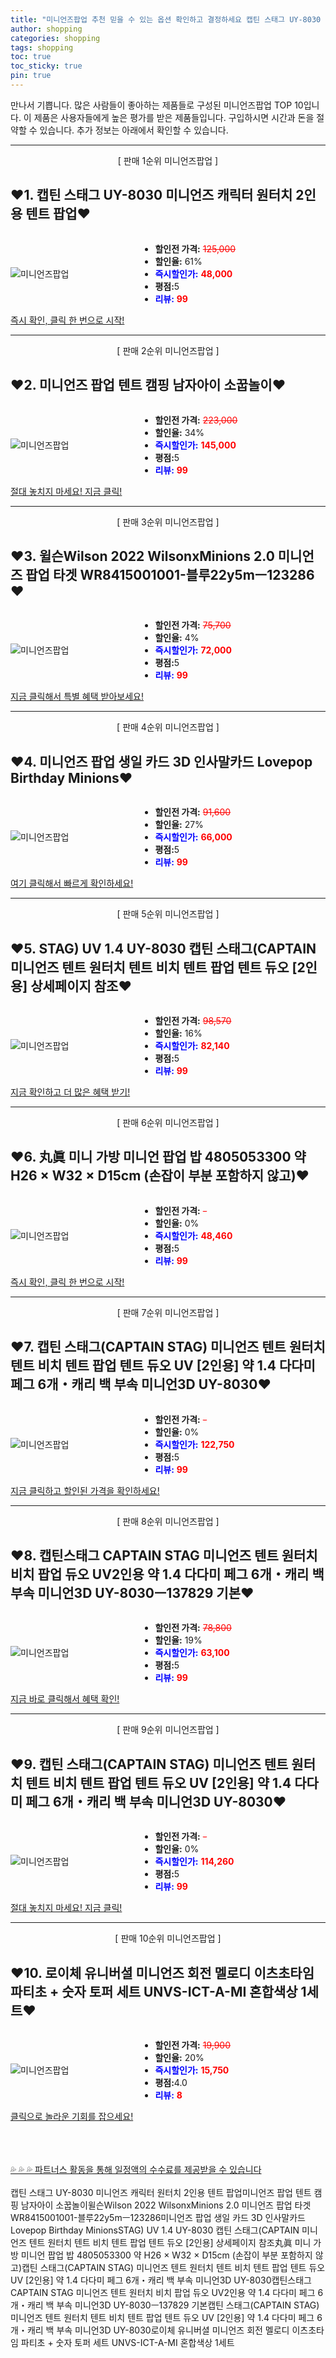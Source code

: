 ```yaml
---
title: "미니언즈팝업 추천 믿을 수 있는 옵션 확인하고 결정하세요 캡틴 스태그 UY-8030 미니언즈 캐릭터"
author: shopping
categories: shopping
tags: shopping
toc: true
toc_sticky: true
pin: true
---
```

만나서 기쁩니다. 많은 사람들이 좋아하는 제품들로 구성된 미니언즈팝업 TOP 10입니다. 이 제품은 사용자들에게 높은 평가를 받은 제품들입니다. 구입하시면 시간과 돈을 절약할 수 있습니다. 추가 정보는 아래에서 확인할 수 있습니다.

---
<p class="toplist" style="margin: 0 auto; display: block; width: fit-content;">[ 판매 1순위 미니언즈팝업 ]</p>

<h2><strong>❤️1. 캡틴 스태그 UY-8030 미니언즈 캐릭터 원터치 2인용 텐트 팝업❤️</strong></h2>

<div style="display: flex; align-items: center;">
    <div style="flex: 0.4;">
        <img src="https://thumbnail6.coupangcdn.com/thumbnails/remote/230x230ex/image/vendor_inventory/9fe7/d1a3e16025657734ab4028479a7cc936fa3e7b4eaf05a28f713c4b1c5b2e.jpg" alt="미니언즈팝업" style="max-width: 100%;">
    </div>
    <div style="flex: 0.6; margin-left: 10px;">
        <ul>
            <li><strong>할인전 가격:</strong> <del style="color: red;">125,000</del></li>
            <li><strong>할인율:</strong> 61%</li>
            <li><span style='color:blue'><strong>즉시할인가:</strong></span> <span style='color:red'><strong>48,000</strong></span></li>
            <li><strong>평점:</strong>5</li>
            <li><span style='color:blue'><strong>리뷰:</strong></span> <span style='color:red'><strong>99</strong></span></li>
        </ul>
    </div>
</div>
<div class="center">
    <a href="https://William4Davisa.github.io?lptag=AF9450613&subid=githubio&pageKey=7634449029&traceid=V0-153&itemId=20269690337&vendorItemId=87356861313" class="myButton">
        즉시 확인, 클릭 한 번으로 시작!
    </a>
</div>


---
<p class="toplist" style="margin: 0 auto; display: block; width: fit-content;">[ 판매 2순위 미니언즈팝업 ]</p>

<h2><strong>❤️2. 미니언즈 팝업 텐트 캠핑 남자아이 소꿉놀이❤️</strong></h2>

<div style="display: flex; align-items: center;">
    <div style="flex: 0.4;">
        <img src="https://thumbnail10.coupangcdn.com/thumbnails/remote/230x230ex/image/vendor_inventory/e8ec/689385116c25de97c4ecaf386ece711e0f7ef9fdff12b540abbb40b8e5c5.jpg" alt="미니언즈팝업" style="max-width: 100%;">
    </div>
    <div style="flex: 0.6; margin-left: 10px;">
        <ul>
            <li><strong>할인전 가격:</strong> <del style="color: red;">223,000</del></li>
            <li><strong>할인율:</strong> 34%</li>
            <li><span style='color:blue'><strong>즉시할인가:</strong></span> <span style='color:red'><strong>145,000</strong></span></li>
            <li><strong>평점:</strong>5</li>
            <li><span style='color:blue'><strong>리뷰:</strong></span> <span style='color:red'><strong>99</strong></span></li>
        </ul>
    </div>
</div>
<div class="center">
    <a href="https://William4Davisa.github.io?lptag=AF9450613&subid=githubio&pageKey=7342012867&traceid=V0-153&itemId=18873143204&vendorItemId=86756561619" class="myButton">
        절대 놓치지 마세요! 지금 클릭!
    </a>
</div>


---
<p class="toplist" style="margin: 0 auto; display: block; width: fit-content;">[ 판매 3순위 미니언즈팝업 ]</p>

<h2><strong>❤️3. 윌슨Wilson 2022 WilsonxMinions 2.0 미니언즈 팝업 타겟 WR8415001001-블루22y5mㅡ123286❤️</strong></h2>

<div style="display: flex; align-items: center;">
    <div style="flex: 0.4;">
        <img src="https://thumbnail9.coupangcdn.com/thumbnails/remote/230x230ex/image/vendor_inventory/e477/18276037340e094696ffd7ec8888eaad28bce5a15af7f4c552ed554080e2.jpg" alt="미니언즈팝업" style="max-width: 100%;">
    </div>
    <div style="flex: 0.6; margin-left: 10px;">
        <ul>
            <li><strong>할인전 가격:</strong> <del style="color: red;">75,700</del></li>
            <li><strong>할인율:</strong> 4%</li>
            <li><span style='color:blue'><strong>즉시할인가:</strong></span> <span style='color:red'><strong>72,000</strong></span></li>
            <li><strong>평점:</strong>5</li>
            <li><span style='color:blue'><strong>리뷰:</strong></span> <span style='color:red'><strong>99</strong></span></li>
        </ul>
    </div>
</div>
<div class="center">
    <a href="https://William4Davisa.github.io?lptag=AF9450613&subid=githubio&pageKey=7400620516&traceid=V0-153&itemId=19154401151&vendorItemId=86273266434" class="myButton">
        지금 클릭해서 특별 혜택 받아보세요!
    </a>
</div>


---
<p class="toplist" style="margin: 0 auto; display: block; width: fit-content;">[ 판매 4순위 미니언즈팝업 ]</p>

<h2><strong>❤️4. 미니언즈 팝업 생일 카드 3D 인사말카드 Lovepop Birthday Minions❤️</strong></h2>

<div style="display: flex; align-items: center;">
    <div style="flex: 0.4;">
        <img src="https://thumbnail9.coupangcdn.com/thumbnails/remote/230x230ex/image/vendor_inventory/4560/302fc22205ff71085282e658f0856fcf50554f50b61ee3243eea2f46b711.jpg" alt="미니언즈팝업" style="max-width: 100%;">
    </div>
    <div style="flex: 0.6; margin-left: 10px;">
        <ul>
            <li><strong>할인전 가격:</strong> <del style="color: red;">91,600</del></li>
            <li><strong>할인율:</strong> 27%</li>
            <li><span style='color:blue'><strong>즉시할인가:</strong></span> <span style='color:red'><strong>66,000</strong></span></li>
            <li><strong>평점:</strong>5</li>
            <li><span style='color:blue'><strong>리뷰:</strong></span> <span style='color:red'><strong>99</strong></span></li>
        </ul>
    </div>
</div>
<div class="center">
    <a href="https://William4Davisa.github.io?lptag=AF9450613&subid=githubio&pageKey=8034934259&traceid=V0-153&itemId=22477744657&vendorItemId=89520324296" class="myButton">
        여기 클릭해서 빠르게 확인하세요!
    </a>
</div>


---
<p class="toplist" style="margin: 0 auto; display: block; width: fit-content;">[ 판매 5순위 미니언즈팝업 ]</p>

<h2><strong>❤️5. STAG) UV 1.4 UY-8030 캡틴 스태그(CAPTAIN 미니언즈 텐트 원터치 텐트 비치 텐트 팝업 텐트 듀오 [2인용] 상세페이지 참조❤️</strong></h2>

<div style="display: flex; align-items: center;">
    <div style="flex: 0.4;">
        <img src="https://thumbnail6.coupangcdn.com/thumbnails/remote/230x230ex/image/vendor_inventory/7dce/facda5f7bd6dd3127cc306a49dfd78f16e9691971deff869297b0d98a99e.jpg" alt="미니언즈팝업" style="max-width: 100%;">
    </div>
    <div style="flex: 0.6; margin-left: 10px;">
        <ul>
            <li><strong>할인전 가격:</strong> <del style="color: red;">98,570</del></li>
            <li><strong>할인율:</strong> 16%</li>
            <li><span style='color:blue'><strong>즉시할인가:</strong></span> <span style='color:red'><strong>82,140</strong></span></li>
            <li><strong>평점:</strong>5</li>
            <li><span style='color:blue'><strong>리뷰:</strong></span> <span style='color:red'><strong>99</strong></span></li>
        </ul>
    </div>
</div>
<div class="center">
    <a href="https://William4Davisa.github.io?lptag=AF9450613&subid=githubio&pageKey=7782023358&traceid=V0-153&itemId=21034680593&vendorItemId=90774798351" class="myButton">
        지금 확인하고 더 많은 혜택 받기!
    </a>
</div>


---
<p class="toplist" style="margin: 0 auto; display: block; width: fit-content;">[ 판매 6순위 미니언즈팝업 ]</p>

<h2><strong>❤️6. 丸眞 미니 가방 미니언 팝업 밥 4805053300 약 H26 × W32 × D15cm (손잡이 부분 포함하지 않고)❤️</strong></h2>

<div style="display: flex; align-items: center;">
    <div style="flex: 0.4;">
        <img src="https://thumbnail9.coupangcdn.com/thumbnails/remote/230x230ex/image/vendor_inventory/2196/6c169ad7970bed7ec42272e8bae8c21b5f63138795cc60b213fd101efb64.jpg" alt="미니언즈팝업" style="max-width: 100%;">
    </div>
    <div style="flex: 0.6; margin-left: 10px;">
        <ul>
            <li><strong>할인전 가격:</strong> <del style="color: red;">-</del></li>
            <li><strong>할인율:</strong> 0%</li>
            <li><span style='color:blue'><strong>즉시할인가:</strong></span> <span style='color:red'><strong>48,460</strong></span></li>
            <li><strong>평점:</strong>5</li>
            <li><span style='color:blue'><strong>리뷰:</strong></span> <span style='color:red'><strong>99</strong></span></li>
        </ul>
    </div>
</div>
<div class="center">
    <a href="https://William4Davisa.github.io?lptag=AF9450613&subid=githubio&pageKey=7575304713&traceid=V0-153&itemId=19986450811&vendorItemId=87247818373" class="myButton">
        즉시 확인, 클릭 한 번으로 시작!
    </a>
</div>


---
<p class="toplist" style="margin: 0 auto; display: block; width: fit-content;">[ 판매 7순위 미니언즈팝업 ]</p>

<h2><strong>❤️7. 캡틴 스태그(CAPTAIN STAG) 미니언즈 텐트 원터치 텐트 비치 텐트 팝업 텐트 듀오 UV [2인용] 약 1.4 다다미 페그 6개・캐리 백 부속 미니언3D UY-8030❤️</strong></h2>

<div style="display: flex; align-items: center;">
    <div style="flex: 0.4;">
        <img src="https://thumbnail10.coupangcdn.com/thumbnails/remote/230x230ex/image/vendor_inventory/0402/250f70f6cd5f882e11796cbee9dddde5654d95ed745bc6c4487369173d3b.jpg" alt="미니언즈팝업" style="max-width: 100%;">
    </div>
    <div style="flex: 0.6; margin-left: 10px;">
        <ul>
            <li><strong>할인전 가격:</strong> <del style="color: red;">-</del></li>
            <li><strong>할인율:</strong> 0%</li>
            <li><span style='color:blue'><strong>즉시할인가:</strong></span> <span style='color:red'><strong>122,750</strong></span></li>
            <li><strong>평점:</strong>5</li>
            <li><span style='color:blue'><strong>리뷰:</strong></span> <span style='color:red'><strong>99</strong></span></li>
        </ul>
    </div>
</div>
<div class="center">
    <a href="https://William4Davisa.github.io?lptag=AF9450613&subid=githubio&pageKey=6722722731&traceid=V0-153&itemId=15638779563&vendorItemId=86439736487" class="myButton">
        지금 클릭하고 할인된 가격을 확인하세요!
    </a>
</div>


---
<p class="toplist" style="margin: 0 auto; display: block; width: fit-content;">[ 판매 8순위 미니언즈팝업 ]</p>

<h2><strong>❤️8. 캡틴스태그 CAPTAIN STAG 미니언즈 텐트 원터치 비치 팝업 듀오 UV2인용 약 1.4 다다미 페그 6개・캐리 백 부속 미니언3D UY-8030ㅡ137829 기본❤️</strong></h2>

<div style="display: flex; align-items: center;">
    <div style="flex: 0.4;">
        <img src="https://thumbnail7.coupangcdn.com/thumbnails/remote/230x230ex/image/vendor_inventory/b757/8ab9af9988a497cad020583cd60f4ae701a6c256207f62e176ee24408756.jpg" alt="미니언즈팝업" style="max-width: 100%;">
    </div>
    <div style="flex: 0.6; margin-left: 10px;">
        <ul>
            <li><strong>할인전 가격:</strong> <del style="color: red;">78,800</del></li>
            <li><strong>할인율:</strong> 19%</li>
            <li><span style='color:blue'><strong>즉시할인가:</strong></span> <span style='color:red'><strong>63,100</strong></span></li>
            <li><strong>평점:</strong>5</li>
            <li><span style='color:blue'><strong>리뷰:</strong></span> <span style='color:red'><strong>99</strong></span></li>
        </ul>
    </div>
</div>
<div class="center">
    <a href="https://William4Davisa.github.io?lptag=AF9450613&subid=githubio&pageKey=7465356575&traceid=V0-153&itemId=19467962381&vendorItemId=88710692406" class="myButton">
        지금 바로 클릭해서 혜택 확인!
    </a>
</div>


---
<p class="toplist" style="margin: 0 auto; display: block; width: fit-content;">[ 판매 9순위 미니언즈팝업 ]</p>

<h2><strong>❤️9. 캡틴 스태그(CAPTAIN STAG) 미니언즈 텐트 원터치 텐트 비치 텐트 팝업 텐트 듀오 UV [2인용] 약 1.4 다다미 페그 6개・캐리 백 부속 미니언3D UY-8030❤️</strong></h2>

<div style="display: flex; align-items: center;">
    <div style="flex: 0.4;">
        <img src="https://thumbnail10.coupangcdn.com/thumbnails/remote/230x230ex/image/vendor_inventory/0402/250f70f6cd5f882e11796cbee9dddde5654d95ed745bc6c4487369173d3b.jpg" alt="미니언즈팝업" style="max-width: 100%;">
    </div>
    <div style="flex: 0.6; margin-left: 10px;">
        <ul>
            <li><strong>할인전 가격:</strong> <del style="color: red;">-</del></li>
            <li><strong>할인율:</strong> 0%</li>
            <li><span style='color:blue'><strong>즉시할인가:</strong></span> <span style='color:red'><strong>114,260</strong></span></li>
            <li><strong>평점:</strong>5</li>
            <li><span style='color:blue'><strong>리뷰:</strong></span> <span style='color:red'><strong>99</strong></span></li>
        </ul>
    </div>
</div>
<div class="center">
    <a href="https://William4Davisa.github.io?lptag=AF9450613&subid=githubio&pageKey=6582565674&traceid=V0-153&itemId=14819006391&vendorItemId=85908028908" class="myButton">
        절대 놓치지 마세요! 지금 클릭!
    </a>
</div>


---
<p class="toplist" style="margin: 0 auto; display: block; width: fit-content;">[ 판매 10순위 미니언즈팝업 ]</p>

<h2><strong>❤️10. 로이체 유니버셜 미니언즈 회전 멜로디 이츠초타임 파티초 + 숫자 토퍼 세트 UNVS-ICT-A-MI 혼합색상 1세트❤️</strong></h2>

<div style="display: flex; align-items: center;">
    <div style="flex: 0.4;">
        <img src="https://thumbnail8.coupangcdn.com/thumbnails/remote/230x230ex/image/retail/images/2023/04/10/13/0/ac6176a1-648f-41bd-9f96-2ddd42930c6a.jpg" alt="미니언즈팝업" style="max-width: 100%;">
    </div>
    <div style="flex: 0.6; margin-left: 10px;">
        <ul>
            <li><strong>할인전 가격:</strong> <del style="color: red;">19,900</del></li>
            <li><strong>할인율:</strong> 20%</li>
            <li><span style='color:blue'><strong>즉시할인가:</strong></span> <span style='color:red'><strong>15,750</strong></span></li>
            <li><strong>평점:</strong>4.0</li>
            <li><span style='color:blue'><strong>리뷰:</strong></span> <span style='color:red'><strong>8</strong></span></li>
        </ul>
    </div>
</div>
<div class="center">
    <a href="https://William4Davisa.github.io?lptag=AF9450613&subid=githubio&pageKey=7257653937&traceid=V0-153&itemId=18477672278&vendorItemId=85617568630" class="myButton">
        클릭으로 놀라운 기회를 잡으세요!
    </a>
</div>

<br><br><br>[💦 💦 💦 파트너스 활동을 통해 일정액의 수수료를 제공받을 수 있습니다](https://link.coupang.com/a/bcpT2c)<br><br>캡틴 스태그 UY-8030 미니언즈 캐릭터 원터치 2인용 텐트 팝업미니언즈 팝업 텐트 캠핑 남자아이 소꿉놀이윌슨Wilson 2022 WilsonxMinions 2.0 미니언즈 팝업 타겟 WR8415001001-블루22y5mㅡ123286미니언즈 팝업 생일 카드 3D 인사말카드 Lovepop Birthday MinionsSTAG) UV 1.4 UY-8030 캡틴 스태그(CAPTAIN 미니언즈 텐트 원터치 텐트 비치 텐트 팝업 텐트 듀오 [2인용] 상세페이지 참조丸眞 미니 가방 미니언 팝업 밥 4805053300 약 H26 × W32 × D15cm (손잡이 부분 포함하지 않고)캡틴 스태그(CAPTAIN STAG) 미니언즈 텐트 원터치 텐트 비치 텐트 팝업 텐트 듀오 UV [2인용] 약 1.4 다다미 페그 6개・캐리 백 부속 미니언3D UY-8030캡틴스태그 CAPTAIN STAG 미니언즈 텐트 원터치 비치 팝업 듀오 UV2인용 약 1.4 다다미 페그 6개・캐리 백 부속 미니언3D UY-8030ㅡ137829 기본캡틴 스태그(CAPTAIN STAG) 미니언즈 텐트 원터치 텐트 비치 텐트 팝업 텐트 듀오 UV [2인용] 약 1.4 다다미 페그 6개・캐리 백 부속 미니언3D UY-8030로이체 유니버셜 미니언즈 회전 멜로디 이츠초타임 파티초 + 숫자 토퍼 세트 UNVS-ICT-A-MI 혼합색상 1세트